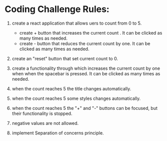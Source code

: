 # Coding Challenge Rules:

1. create a react application that allows uers to count from 0 to 5.

   - create + button that increases the current count . It can be clicked as many times as needed.
   - create - button that reduces the current count by one. It can be clicked as many times as needed.

2. create an "reset" button that set current count to 0.

3. create a functionality through which increases the current count by one when when the spacebar is pressed. It can be clicked as many times as needed.

4. when the count reaches 5 the title changes automatically.

5. when the count reaches 5 some styles changes automatically.

6. when the count reaches 5 the "+" and "-" buttons can be focused, but their functionality is stopped.

7. negative values are not allowed.

8. implement Separation of concerns principle.
